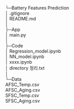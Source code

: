 └─Battery Features Prediction  
    │  .gitignore  
    │  README.md  
    │  
    ├─App  
    │      main.py  
    │  
    ├─Code  
    │      Regression_model.ipynb  
    │      NN_model.ipynb  
    │      xxxx.ipynb  
    │      directory 정리.txt  
    │  
    └─Data  
           AFSC_Temp.csv  
           AFSC_Aging.csv  
           SFSC_Temp.csv  
           SFSC_Aging.csv  
